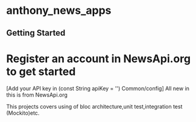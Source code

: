 # anthony_news_apps

## Getting Started

# Register an account in NewsApi.org to get started

[Add your API key in (const String apiKey = '') Common/config]
All new in this is from NewsApi.org

This projects covers using of bloc architecture,unit test,integration test (Mockito)etc.


